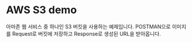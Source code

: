 # AWS S3 demo

아마존 웹 서비스 중 하나인 S3 버킷을 사용하는 예제입니다. POSTMAN으로 이미지를 Request로 버킷에 저장하고 Response로 생성된 URL을 받아옵니다. 

